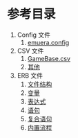 # 参考目录

1. Config 文件
   1. [emuera.config](Config_File)
2. CSV 文件
   1. [GameBase.csv](CSV_File)
   2. [其他](CSV_File)
3. ERB 文件
   1. [文件结构](ERB_Structure)
   2. [变量](ERB_Variables)
   3. [表达式](ERB_Expressions)
   4. [语句](ERB_Statements)
   5. [复合语句](ERB_Compound_Statements)
   6. [内置流程](ERB_Internal_Process)